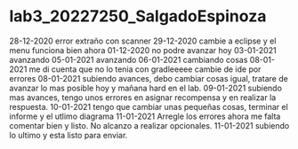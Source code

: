 # lab3_20227250_SalgadoEspinoza
28-12-2020 error extraño con scanner 
29-12-2020 cambie a eclipse y el menu funciona bien ahora
01-12-2020 no podre avanzar hoy
03-01-2021 avanzando
05-01-2021 avanzando
06-01-2021 cambiando cosas
08-01-2021 me di cuenta que no lo tenia con gradleeeee cambie de ide por errores
08-01-2021 subiendo avances, debo cambiar cosas igual, tratare de avanzar lo mas posible hoy y mañana hard en el lab.
09-01-2021 subiendo mas avances, tengo unos errores en asignar recompensa y en realizar la respuesta.
10-01-2021 tengo que cambiar unas pequeñas cosas, terminar el informe y el utlimo diagrama
11-01-2021 Arregle los errores ahora me falta comentar bien y listo. No alcanzo a realizar opcionales.
11-01-2021 subiendo lo ultimo y esta listo para enviar.